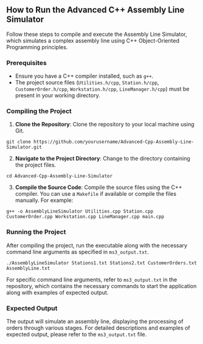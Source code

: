 ## How to Run the Advanced C++ Assembly Line Simulator

Follow these steps to compile and execute the Assembly Line Simulator, which simulates a complex assembly line using C++ Object-Oriented Programming principles.

### Prerequisites

- Ensure you have a C++ compiler installed, such as `g++`.
- The project source files (`Utilities.h/cpp`, `Station.h/cpp`, `CustomerOrder.h/cpp`, `Workstation.h/cpp`, `LineManager.h/cpp`) must be present in your working directory.

### Compiling the Project

1. **Clone the Repository**: Clone the repository to your local machine using Git.
```
git clone https://github.com/yourusername/Advanced-Cpp-Assembly-Line-Simulator.git

```
2. **Navigate to the Project Directory**: Change to the directory containing the project files.
```
cd Advanced-Cpp-Assembly-Line-Simulator
```
3. **Compile the Source Code**: Compile the source files using the C++ compiler. You can use a `Makefile` if available or compile the files manually. For example:
```
g++ -o AssemblyLineSimulator Utilities.cpp Station.cpp CustomerOrder.cpp Workstation.cpp LineManager.cpp main.cpp
```


### Running the Project

After compiling the project, run the executable along with the necessary command line arguments as specified in `ms3_output.txt`.
```
./AssemblyLineSimulator Stations1.txt Stations2.txt CustomerOrders.txt AssemblyLine.txt
```

For specific command line arguments, refer to `ms3_output.txt` in the repository, which contains the necessary commands to start the application along with examples of expected output.

### Expected Output

The output will simulate an assembly line, displaying the processing of orders through various stages. For detailed descriptions and examples of expected output, please refer to the `ms3_output.txt` file.


